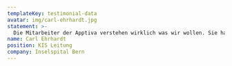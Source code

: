 ```yaml
---
templateKey: testimonial-data
avatar: img/carl-ehrhardt.jpg
statement: >-
  Die Mitarbeiter der Apptiva verstehen wirklich was wir wollen. Sie haben aufgezeigt, wie technisch herausfordernde Anforderungen zusammen mit unserem System abgebildet werden können.
name: Carl Ehrhardt
position: KIS Leitung
company: Inselspital Bern
---
```


